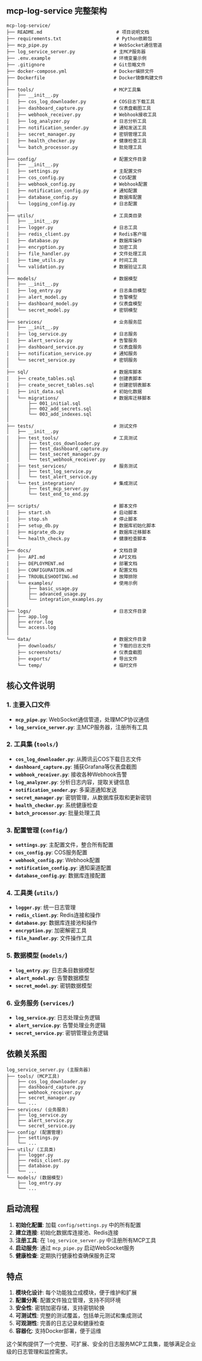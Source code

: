 


## mcp-log-service 完整架构

```
mcp-log-service/
├── README.md                           # 项目说明文档
├── requirements.txt                    # Python依赖包
├── mcp_pipe.py                        # WebSocket通信管道
├── log_service_server.py              # 主MCP服务器
├── .env.example                       # 环境变量示例
├── .gitignore                         # Git忽略文件
├── docker-compose.yml                 # Docker编排文件
├── Dockerfile                         # Docker镜像构建文件
│
├── tools/                             # MCP工具集
│   ├── __init__.py
│   ├── cos_log_downloader.py          # COS日志下载工具
│   ├── dashboard_capture.py           # 仪表盘截图工具
│   ├── webhook_receiver.py            # Webhook接收工具
│   ├── log_analyzer.py                # 日志分析工具
│   ├── notification_sender.py         # 通知发送工具
│   ├── secret_manager.py              # 密钥管理工具
│   ├── health_checker.py              # 健康检查工具
│   └── batch_processor.py             # 批处理工具
│
├── config/                            # 配置文件目录
│   ├── __init__.py
│   ├── settings.py                    # 主配置文件
│   ├── cos_config.py                  # COS配置
│   ├── webhook_config.py              # Webhook配置
│   ├── notification_config.py         # 通知配置
│   ├── database_config.py             # 数据库配置
│   └── logging_config.py              # 日志配置
│
├── utils/                             # 工具类目录
│   ├── __init__.py
│   ├── logger.py                      # 日志工具
│   ├── redis_client.py                # Redis客户端
│   ├── database.py                    # 数据库操作
│   ├── encryption.py                  # 加密工具
│   ├── file_handler.py                # 文件处理工具
│   ├── time_utils.py                  # 时间工具
│   └── validation.py                  # 数据验证工具
│
├── models/                            # 数据模型
│   ├── __init__.py
│   ├── log_entry.py                   # 日志条目模型
│   ├── alert_model.py                 # 告警模型
│   ├── dashboard_model.py             # 仪表盘模型
│   └── secret_model.py                # 密钥模型
│
├── services/                          # 业务服务层
│   ├── __init__.py
│   ├── log_service.py                 # 日志服务
│   ├── alert_service.py               # 告警服务
│   ├── dashboard_service.py           # 仪表盘服务
│   ├── notification_service.py        # 通知服务
│   └── secret_service.py              # 密钥服务
│
├── sql/                               # 数据库脚本
│   ├── create_tables.sql              # 创建表脚本
│   ├── create_secret_tables.sql       # 创建密钥表脚本
│   ├── init_data.sql                  # 初始化数据
│   └── migrations/                    # 数据库迁移脚本
│       ├── 001_initial.sql
│       ├── 002_add_secrets.sql
│       └── 003_add_indexes.sql
│
├── tests/                             # 测试文件
│   ├── __init__.py
│   ├── test_tools/                    # 工具测试
│   │   ├── test_cos_downloader.py
│   │   ├── test_dashboard_capture.py
│   │   ├── test_secret_manager.py
│   │   └── test_webhook_receiver.py
│   ├── test_services/                 # 服务测试
│   │   ├── test_log_service.py
│   │   └── test_alert_service.py
│   └── test_integration/              # 集成测试
│       ├── test_mcp_server.py
│       └── test_end_to_end.py
│
├── scripts/                           # 脚本文件
│   ├── start.sh                       # 启动脚本
│   ├── stop.sh                        # 停止脚本
│   ├── setup_db.py                    # 数据库初始化脚本
│   ├── migrate_db.py                  # 数据库迁移脚本
│   └── health_check.py                # 健康检查脚本
│
├── docs/                              # 文档目录
│   ├── API.md                         # API文档
│   ├── DEPLOYMENT.md                  # 部署文档
│   ├── CONFIGURATION.md               # 配置文档
│   ├── TROUBLESHOOTING.md             # 故障排除
│   └── examples/                      # 使用示例
│       ├── basic_usage.py
│       ├── advanced_usage.py
│       └── integration_examples.py
│
├── logs/                              # 日志文件目录
│   ├── app.log
│   ├── error.log
│   └── access.log
│
└── data/                              # 数据文件目录
    ├── downloads/                     # 下载的日志文件
    ├── screenshots/                   # 仪表盘截图
    ├── exports/                       # 导出文件
    └── temp/                          # 临时文件
```

## 核心文件说明

### 1. 主要入口文件

- **`mcp_pipe.py`**: WebSocket通信管道，处理MCP协议通信
- **`log_service_server.py`**: 主MCP服务器，注册所有工具

### 2. 工具集 (`tools/`)

- **`cos_log_downloader.py`**: 从腾讯云COS下载日志文件
- **`dashboard_capture.py`**: 捕获Grafana等仪表盘截图
- **`webhook_receiver.py`**: 接收各种Webhook告警
- **`log_analyzer.py`**: 分析日志内容，提取关键信息
- **`notification_sender.py`**: 多渠道通知发送
- **`secret_manager.py`**: 密钥管理，从数据库获取和更新密钥
- **`health_checker.py`**: 系统健康检查
- **`batch_processor.py`**: 批量处理工具

### 3. 配置管理 (`config/`)

- **`settings.py`**: 主配置文件，整合所有配置
- **`cos_config.py`**: COS服务配置
- **`webhook_config.py`**: Webhook配置
- **`notification_config.py`**: 通知渠道配置
- **`database_config.py`**: 数据库连接配置

### 4. 工具类 (`utils/`)

- **`logger.py`**: 统一日志管理
- **`redis_client.py`**: Redis连接和操作
- **`database.py`**: 数据库连接池和操作
- **`encryption.py`**: 加密解密工具
- **`file_handler.py`**: 文件操作工具

### 5. 数据模型 (`models/`)

- **`log_entry.py`**: 日志条目数据模型
- **`alert_model.py`**: 告警数据模型
- **`secret_model.py`**: 密钥数据模型

### 6. 业务服务 (`services/`)

- **`log_service.py`**: 日志处理业务逻辑
- **`alert_service.py`**: 告警处理业务逻辑
- **`secret_service.py`**: 密钥管理业务逻辑

## 依赖关系图

```
log_service_server.py (主服务器)
├── tools/ (MCP工具)
│   ├── cos_log_downloader.py
│   ├── dashboard_capture.py
│   ├── webhook_receiver.py
│   ├── secret_manager.py
│   └── ...
├── services/ (业务服务)
│   ├── log_service.py
│   ├── alert_service.py
│   └── secret_service.py
├── config/ (配置管理)
│   ├── settings.py
│   └── ...
├── utils/ (工具类)
│   ├── logger.py
│   ├── redis_client.py
│   ├── database.py
│   └── ...
└── models/ (数据模型)
    ├── log_entry.py
    └── ...
```

## 启动流程

1. **初始化配置**: 加载 `config/settings.py` 中的所有配置
2. **建立连接**: 初始化数据库连接池、Redis连接
3. **注册工具**: 在 `log_service_server.py` 中注册所有MCP工具
4. **启动服务**: 通过 `mcp_pipe.py` 启动WebSocket服务
5. **健康检查**: 定期执行健康检查确保服务正常

## 特点

1. **模块化设计**: 每个功能独立成模块，便于维护和扩展
2. **配置分离**: 配置文件独立管理，支持不同环境
3. **安全性**: 密钥加密存储，支持密钥轮换
4. **可测试性**: 完整的测试覆盖，包括单元测试和集成测试
5. **可观测性**: 完善的日志记录和健康检查
6. **容器化**: 支持Docker部署，便于运维

这个架构提供了一个完整、可扩展、安全的日志服务MCP工具集，能够满足企业级的日志管理和监控需求。
        